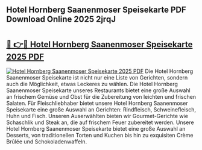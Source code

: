 ## Hotel Hornberg Saanenmoser Speisekarte PDF Download Online 2025 2jrqJ

# <h2><a href="http://gcdpwpe.nevu.top/?p=Hotel+Hornberg+Saanenmoser+Speisekarte">🔗 👉🔴 Hotel Hornberg Saanenmoser Speisekarte 2025 PDF</a></h2>

[![Hotel Hornberg Saanenmoser Speisekarte 2025 PDF](https://i.imgur.com/dBaPXMq.png)](http://gcdpwpe.nevu.top/?p=Hotel+Hornberg+Saanenmoser+Speisekarte)
Die Hotel Hornberg Saanenmoser Speisekarte ist nicht nur eine Liste von Gerichten, sondern auch die Möglichkeit, etwas Leckeres zu wählen. Die Hotel Hornberg Saanenmoser Speisekarte unseres Restaurants bietet eine große Auswahl an frischem Gemüse und Obst für die Zubereitung von leichten und frischen Salaten. Für Fleischliebhaber bietet unsere Hotel Hornberg Saanenmoser Speisekarte eine große Auswahl an Gerichten: Rindfleisch, Schweinefleisch, Huhn und Fisch. Unseren Auserwählten bieten wir Gourmet-Gerichte wie Schaschlik und Steak an, die auf frischem Feuer zubereitet werden. Unsere Hotel Hornberg Saanenmoser Speisekarte bietet eine große Auswahl an Desserts, von traditionellen Torten und Kuchen bis hin zu exquisiten Crème Brûlée und Schokoladenwaffeln.
